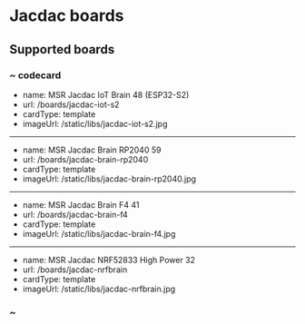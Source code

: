 # Jacdac boards

## Supported boards

### ~ codecard

* name: MSR Jacdac IoT Brain 48 (ESP32-S2)
* url: /boards/jacdac-iot-s2
* cardType: template
* imageUrl: /static/libs/jacdac-iot-s2.jpg

---

* name: MSR Jacdac Brain RP2040 59
* url: /boards/jacdac-brain-rp2040
* cardType: template
* imageUrl: /static/libs/jacdac-brain-rp2040.jpg

---

* name: MSR Jacdac Brain F4 41
* url: /boards/jacdac-brain-f4
* cardType: template
* imageUrl: /static/libs/jacdac-brain-f4.jpg

---

* name: MSR Jacdac NRF52833 High Power 32
* url: /boards/jacdac-nrfbrain
* cardType: template
* imageUrl: /static/libs/jacdac-nrfbrain.jpg

### ~


